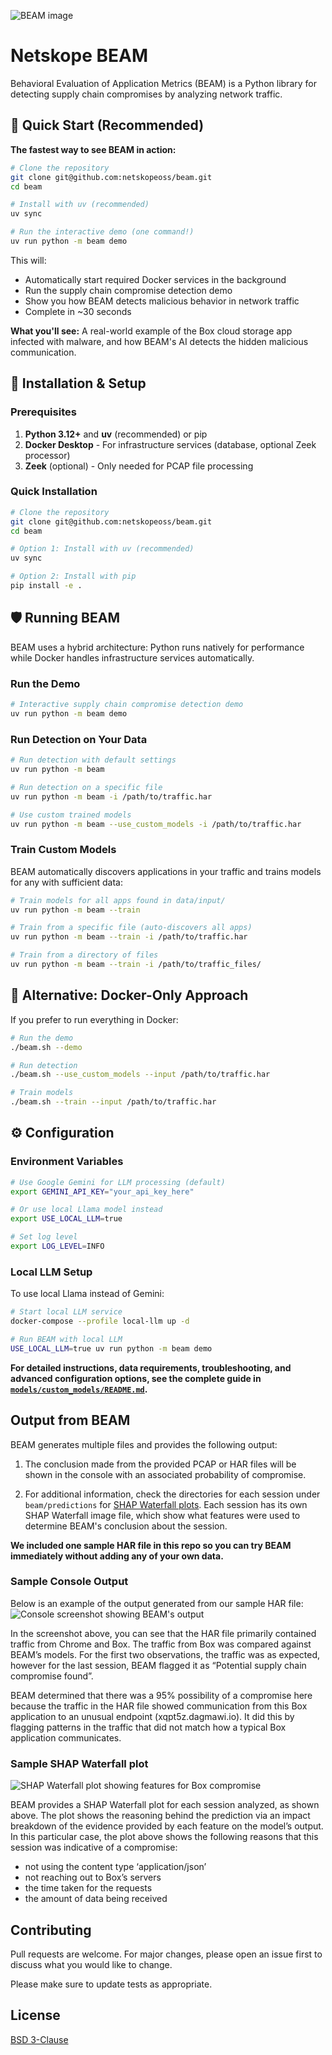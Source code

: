 ![BEAM image](https://github.com/netskopeoss/beam/blob/911595b4fd969d6305c0ba223084b7e6ae9568de/beam.jpg)

# Netskope BEAM
Behavioral Evaluation of Application Metrics (BEAM) is a Python library for detecting supply chain compromises by analyzing network traffic.

## 🚀 Quick Start (Recommended)

**The fastest way to see BEAM in action:**

```bash
# Clone the repository
git clone git@github.com:netskopeoss/beam.git
cd beam

# Install with uv (recommended)
uv sync

# Run the interactive demo (one command!)
uv run python -m beam demo
```

This will:
- Automatically start required Docker services in the background
- Run the supply chain compromise detection demo
- Show you how BEAM detects malicious behavior in network traffic
- Complete in ~30 seconds

**What you'll see:** A real-world example of the Box cloud storage app infected with malware, and how BEAM's AI detects the hidden malicious communication.

## 🔧 Installation & Setup

### Prerequisites
1. **Python 3.12+** and **uv** (recommended) or pip
2. **Docker Desktop** - For infrastructure services (database, optional Zeek processor)
3. **Zeek** (optional) - Only needed for PCAP file processing

### Quick Installation

```bash
# Clone the repository
git clone git@github.com:netskopeoss/beam.git
cd beam

# Option 1: Install with uv (recommended)
uv sync

# Option 2: Install with pip
pip install -e .
```

## 🛡️ Running BEAM

BEAM uses a hybrid architecture: Python runs natively for performance while Docker handles infrastructure services automatically.

### Run the Demo

```bash
# Interactive supply chain compromise detection demo
uv run python -m beam demo
```

### Run Detection on Your Data

```bash
# Run detection with default settings
uv run python -m beam

# Run detection on a specific file
uv run python -m beam -i /path/to/traffic.har

# Use custom trained models
uv run python -m beam --use_custom_models -i /path/to/traffic.har
```

### Train Custom Models

BEAM automatically discovers applications in your traffic and trains models for any with sufficient data:

```bash
# Train models for all apps found in data/input/
uv run python -m beam --train

# Train from a specific file (auto-discovers all apps)
uv run python -m beam --train -i /path/to/traffic.har

# Train from a directory of files
uv run python -m beam --train -i /path/to/traffic_files/
```

## 🐳 Alternative: Docker-Only Approach

If you prefer to run everything in Docker:

```bash
# Run the demo
./beam.sh --demo

# Run detection
./beam.sh --use_custom_models --input /path/to/traffic.har

# Train models
./beam.sh --train --input /path/to/traffic.har
```

## ⚙️ Configuration

### Environment Variables

```bash
# Use Google Gemini for LLM processing (default)
export GEMINI_API_KEY="your_api_key_here"

# Or use local Llama model instead
export USE_LOCAL_LLM=true

# Set log level
export LOG_LEVEL=INFO
```

### Local LLM Setup

To use local Llama instead of Gemini:

```bash
# Start local LLM service
docker-compose --profile local-llm up -d

# Run BEAM with local LLM
USE_LOCAL_LLM=true uv run python -m beam demo
```

**For detailed instructions, data requirements, troubleshooting, and advanced configuration options, see the complete guide in [`models/custom_models/README.md`](models/custom_models/README.md).**

## Output from BEAM
BEAM generates multiple files and provides the following output:

1. The conclusion made from the provided PCAP or HAR files will be shown in the console with an associated probability of compromise.

2. For additional information, check the directories for each session under `beam/predictions` for [SHAP Waterfall plots](https://shap.readthedocs.io/en/latest/generated/shap.plots.waterfall.html). Each session has its own SHAP Waterfall image file, which show what features were used to determine BEAM's conclusion about the session.

**We included one sample HAR file in this repo so you can try BEAM immediately without adding any of your own data.**

### Sample Console Output
 Below is an example of the output generated from our sample HAR file:
![Console screenshot showing BEAM's output](https://github.com/netskopeoss/beam/blob/7040781dddfc1aca5d7c1d6dfcc132139cace731/beam_sample_console_screenshot.jpg)

In the screenshot above, you can see that the HAR file primarily contained traffic from Chrome and Box. The traffic from Box was compared against BEAM’s models. For the first two observations, the traffic was as expected, however for the last session, BEAM flagged it as “Potential supply chain compromise found”.

BEAM determined that there was a 95% possibility of a compromise here because the traffic in the HAR file showed communication from this Box application to an unusual endpoint (xqpt5z.dagmawi.io). It did this by flagging patterns in the traffic that did not match how a typical Box application communicates.

### Sample SHAP Waterfall plot

![SHAP Waterfall plot showing features for Box compromise](https://github.com/netskopeoss/beam/blob/97bdd3bce1b3f613fc07808608298a9529eb32f4/sample_shap_waterfall.jpg)

BEAM provides a SHAP Waterfall plot for each session analyzed, as shown above. The plot shows the reasoning behind the prediction via an impact breakdown of the evidence provided by each feature on the model’s output. In this particular case, the plot above shows the following reasons that this session was indicative of a compromise:
- not using the content type ‘application/json’
- not reaching out to Box’s servers
- the time taken for the requests
- the amount of data being received


## Contributing

Pull requests are welcome. For major changes, please open an issue first
to discuss what you would like to change.

Please make sure to update tests as appropriate.

## License

[BSD 3-Clause](https://choosealicense.com/licenses/bsd-3-clause/)
